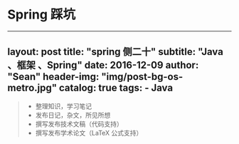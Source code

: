 ﻿# Spring 踩坑 
---
layout:     post
title:      "spring 侧二十"
subtitle:   "Java 、框架 、Spring"
date:       2016-12-09
author:     "Sean"
header-img: "img/post-bg-os-metro.jpg"
catalog: true
tags:
    - Java
---
> * 整理知识，学习笔记
> * 发布日记，杂文，所见所想
> * 撰写发布技术文稿（代码支持）
> * 撰写发布学术论文（LaTeX 公式支持）